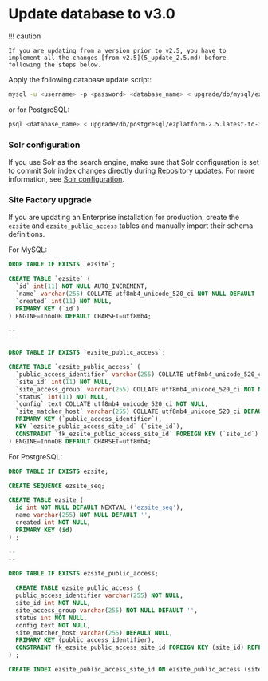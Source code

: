 # Update database to v3.0

!!! caution

    If you are updating from a version prior to v2.5, you have to implement all the changes [from v2.5](5_update_2.5.md) before following the steps below.

Apply the following database update script:

``` bash
mysql -u <username> -p <password> <database_name> < upgrade/db/mysql/ezplatform-2.5.latest-to-3.0.0.sql
```

or for PostgreSQL:

``` bash
psql <database_name> < upgrade/db/postgresql/ezplatform-2.5.latest-to-3.0.0.sql
```

### Solr configuration

If you use Solr as the search engine, make sure that Solr configuration is set to commit Solr index changes directly during Repository updates.
For more information, see [Solr configuration](../guide/search/solr.md#further-configuration).

### Site Factory upgrade

If you are updating an Enterprise installation for production, create the `ezsite` and `ezsite_public_access` tables and manually import their schema definitions.

For MySQL:

```sql
DROP TABLE IF EXISTS `ezsite`;

CREATE TABLE `ezsite` (
  `id` int(11) NOT NULL AUTO_INCREMENT,
  `name` varchar(255) COLLATE utf8mb4_unicode_520_ci NOT NULL DEFAULT '',
  `created` int(11) NOT NULL,
  PRIMARY KEY (`id`)
) ENGINE=InnoDB DEFAULT CHARSET=utf8mb4;

--
--

DROP TABLE IF EXISTS `ezsite_public_access`;

CREATE TABLE `ezsite_public_access` (
  `public_access_identifier` varchar(255) COLLATE utf8mb4_unicode_520_ci NOT NULL,
  `site_id` int(11) NOT NULL,
  `site_access_group` varchar(255) COLLATE utf8mb4_unicode_520_ci NOT NULL DEFAULT '',
  `status` int(11) NOT NULL,
  `config` text COLLATE utf8mb4_unicode_520_ci NOT NULL,
  `site_matcher_host` varchar(255) COLLATE utf8mb4_unicode_520_ci DEFAULT NULL,
  PRIMARY KEY (`public_access_identifier`),
  KEY `ezsite_public_access_site_id` (`site_id`),
  CONSTRAINT `fk_ezsite_public_access_site_id` FOREIGN KEY (`site_id`) REFERENCES `ezsite` (`id`)
) ENGINE=InnoDB DEFAULT CHARSET=utf8mb4;
```

For PostgreSQL:

```sql
DROP TABLE IF EXISTS ezsite;

CREATE SEQUENCE ezsite_seq;

CREATE TABLE ezsite (
  id int NOT NULL DEFAULT NEXTVAL ('ezsite_seq'),
  name varchar(255) NOT NULL DEFAULT '',
  created int NOT NULL,
  PRIMARY KEY (id)
) ;

--
--

DROP TABLE IF EXISTS ezsite_public_access;

  CREATE TABLE ezsite_public_access (
  public_access_identifier varchar(255) NOT NULL,
  site_id int NOT NULL,
  site_access_group varchar(255) NOT NULL DEFAULT '',
  status int NOT NULL,
  config text NOT NULL,
  site_matcher_host varchar(255) DEFAULT NULL,
  PRIMARY KEY (public_access_identifier),
  CONSTRAINT fk_ezsite_public_access_site_id FOREIGN KEY (site_id) REFERENCES ezsite (id)
) ;

CREATE INDEX ezsite_public_access_site_id ON ezsite_public_access (site_id);
```
